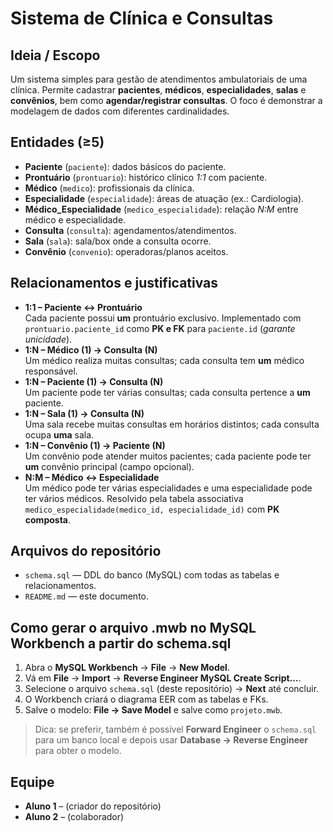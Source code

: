 # Sistema de Clínica e Consultas

## Ideia / Escopo
Um sistema simples para gestão de atendimentos ambulatoriais de uma clínica. Permite cadastrar **pacientes**, **médicos**, **especialidades**, **salas** e **convênios**, bem como **agendar/registrar consultas**. O foco é demonstrar a modelagem de dados com diferentes cardinalidades.

## Entidades (≥5)
- **Paciente** (`paciente`): dados básicos do paciente.
- **Prontuário** (`prontuario`): histórico clínico _1:1_ com paciente.
- **Médico** (`medico`): profissionais da clínica.
- **Especialidade** (`especialidade`): áreas de atuação (ex.: Cardiologia).
- **Médico_Especialidade** (`medico_especialidade`): relação _N:M_ entre médico e especialidade.
- **Consulta** (`consulta`): agendamentos/atendimentos.
- **Sala** (`sala`): sala/box onde a consulta ocorre.
- **Convênio** (`convenio`): operadoras/planos aceitos.

## Relacionamentos e justificativas
- **1:1 – Paciente ↔ Prontuário**  
  Cada paciente possui **um** prontuário exclusivo. Implementado com `prontuario.paciente_id` como **PK e FK** para `paciente.id` (_garante unicidade_).
- **1:N – Médico (1) → Consulta (N)**  
  Um médico realiza muitas consultas; cada consulta tem **um** médico responsável.
- **1:N – Paciente (1) → Consulta (N)**  
  Um paciente pode ter várias consultas; cada consulta pertence a **um** paciente.
- **1:N – Sala (1) → Consulta (N)**  
  Uma sala recebe muitas consultas em horários distintos; cada consulta ocupa **uma** sala.
- **1:N – Convênio (1) → Paciente (N)**  
  Um convênio pode atender muitos pacientes; cada paciente pode ter **um** convênio principal (campo opcional).
- **N:M – Médico ↔ Especialidade**  
  Um médico pode ter várias especialidades e uma especialidade pode ter vários médicos. Resolvido pela tabela associativa `medico_especialidade(medico_id, especialidade_id)` com **PK composta**.

## Arquivos do repositório
- `schema.sql` — DDL do banco (MySQL) com todas as tabelas e relacionamentos.
- `README.md` — este documento.

## Como gerar o arquivo .mwb no MySQL Workbench a partir do schema.sql
1. Abra o **MySQL Workbench** → **File** → **New Model**.  
2. Vá em **File** → **Import** → **Reverse Engineer MySQL Create Script…**.  
3. Selecione o arquivo `schema.sql` (deste repositório) → **Next** até concluir.  
4. O Workbench criará o diagrama EER com as tabelas e FKs.  
5. Salve o modelo: **File → Save Model** e salve como `projeto.mwb`.  

> Dica: se preferir, também é possível **Forward Engineer** o `schema.sql` para um banco local e depois usar **Database → Reverse Engineer** para obter o modelo.

## Equipe
- **Aluno 1** – (criador do repositório)  
- **Aluno 2** – (colaborador)
